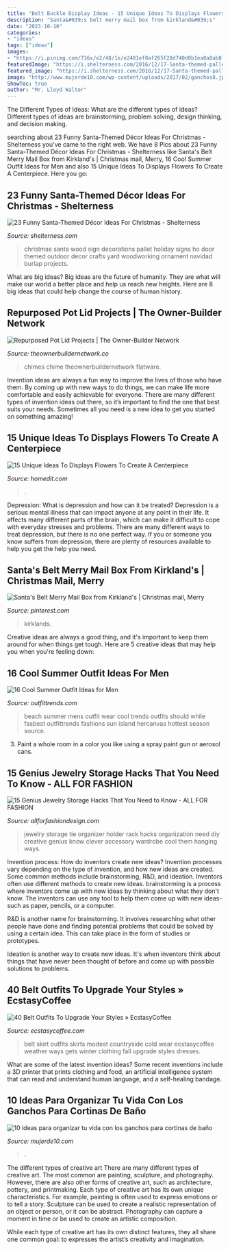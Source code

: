 ```yaml
---
title: "Belt Buckle Display Ideas - 15 Unique Ideas To Displays Flowers To Create A Centerpiece"
description: "Santa&#039;s belt merry mail box from kirkland&#039;s"
date: "2023-10-10"
categories:
- "ideas"
tags: ["ideas"]
images:
- "https://i.pinimg.com/736x/e2/48/1e/e2481ef8af265f28d740d0b1ea0a0ab8.jpg"
featuredImage: "https://i.shelterness.com/2016/12/17-Santa-themed-pallet-sign-with-a-burlap-bow.jpg"
featured_image: "https://i.shelterness.com/2016/12/17-Santa-themed-pallet-sign-with-a-burlap-bow.jpg"
image: "http://www.mujerde10.com/wp-content/uploads/2017/02/ganchos8.jpg"
ShowToc: true
author: "Mr. Lloyd Walter"
---
```



The Different Types of Ideas: What are the different types of ideas?
Different types of ideas are brainstorming, problem solving, design thinking, and decision making.

	

		
searching about 23 Funny Santa-Themed Décor Ideas For Christmas - Shelterness you've came to the right web. We have 8 Pics about 23 Funny Santa-Themed Décor Ideas For Christmas - Shelterness like Santa&#039;s Belt Merry Mail Box from Kirkland&#039;s | Christmas mail, Merry, 16 Cool Summer Outfit Ideas for Men and also 15 Unique Ideas To Displays Flowers To Create A Centerpiece. Here you go:
		
    
## 23 Funny Santa-Themed Décor Ideas For Christmas - Shelterness

<img loading=lazy src="https://i.shelterness.com/2016/12/17-Santa-themed-pallet-sign-with-a-burlap-bow.jpg" onerror="this.onerror=null;this.src='https://tse1.mm.bing.net/th?id=OIP.E6V92Q748_HB0ciR_wEoEgHaJ4&amp;pid=15.1';" alt="23 Funny Santa-Themed Décor Ideas For Christmas - Shelterness">

_Source: shelterness.com_

>christmas santa wood sign decorations pallet holiday signs ho door themed outdoor decor crafts yard woodworking ornament navidad burlap projects. 

	

What are big ideas?
Big ideas are the future of humanity. They are what will make our world a better place and help us reach new heights. Here are 8 big ideas that could help change the course of human history.

    
## Repurposed Pot Lid Projects | The Owner-Builder Network

<img loading=lazy src="https://theownerbuildernetwork.co/wp-content/uploads/2015/05/Upcycled-Pot-Lids-17.jpg" onerror="this.onerror=null;this.src='https://tse3.mm.bing.net/th?id=OIP.A3wjelnDznmnRcE7OWDbewHaJ6&amp;pid=15.1';" alt="Repurposed Pot Lid Projects | The Owner-Builder Network">

_Source: theownerbuildernetwork.co_

>chimes chime theownerbuildernetwork flatware. 

	

Invention ideas are always a fun way to improve the lives of those who have them. By coming up with new ways to do things, we can make life more comfortable and easily achievable for everyone. There are many different types of invention ideas out there, so it’s important to find the one that best suits your needs. Sometimes all you need is a new idea to get you started on something amazing!

    
## 15 Unique Ideas To Displays Flowers To Create A Centerpiece

<img loading=lazy src="https://cdn.homedit.com/wp-content/uploads/2013/09/can-flowers.jpg" onerror="this.onerror=null;this.src='https://tse1.mm.bing.net/th?id=OIP.6jvg3sv4M2Ya4o9jLwzQLgHaJ6&amp;pid=15.1';" alt="15 Unique Ideas To Displays Flowers To Create A Centerpiece">

_Source: homedit.com_

>. 

	

Depression: What is depression and how can it be treated?
Depression is a serious mental illness that can impact anyone at any point in their life. It affects many different parts of the brain, which can make it difficult to cope with everyday stresses and problems. There are many different ways to treat depression, but there is no one perfect way. If you or someone you know suffers from depression, there are plenty of resources available to help you get the help you need.

    
## Santa&#039;s Belt Merry Mail Box From Kirkland&#039;s | Christmas Mail, Merry

<img loading=lazy src="https://i.pinimg.com/736x/e2/48/1e/e2481ef8af265f28d740d0b1ea0a0ab8.jpg" onerror="this.onerror=null;this.src='https://tse1.mm.bing.net/th?id=OIP.2bFtyMOzMtiMN69f8LsPtAHaHa&amp;pid=15.1';" alt="Santa&#039;s Belt Merry Mail Box from Kirkland&#039;s | Christmas mail, Merry">

_Source: pinterest.com_

>kirklands. 

	

Creative ideas are always a good thing, and it's important to keep them around for when things get tough. Here are 5 creative ideas that may help you when you're feeling down: 

    
## 16 Cool Summer Outfit Ideas For Men

<img loading=lazy src="https://www.outfittrends.com/wp-content/uploads/2014/06/men-beach-fashion-ideas-682x1024.jpg" onerror="this.onerror=null;this.src='https://tse2.mm.bing.net/th?id=OIP.nvV_CgciBMYrILtB44uLcwHaLH&amp;pid=15.1';" alt="16 Cool Summer Outfit Ideas for Men">

_Source: outfittrends.com_

>beach summer mens outfit wear cool trends outfits should while fasbest outfittrends fashions sun island hercanvas hottest season source. 

	

3. Paint a whole room in a color you like using a spray paint gun or aerosol cans.

    
## 15 Genius Jewelry Storage Hacks That You Need To Know - ALL FOR FASHION

<img loading=lazy src="https://allforfashiondesign.com/wp-content/uploads/2014/11/72.jpg" onerror="this.onerror=null;this.src='https://tse1.mm.bing.net/th?id=OIP.WXEv9OjsEQo82u-jFMglOAHaE6&amp;pid=15.1';" alt="15 Genius Jewelry Storage Hacks That You Need to Know - ALL FOR FASHION">

_Source: allforfashiondesign.com_

>jewelry storage tie organizer holder rack hacks organization need diy creative genius know clever accessory wardrobe cool them hanging ways. 

	

Invention process: How do inventors create new ideas?
Invention processes vary depending on the type of invention, and how new ideas are created. Some common methods include brainstorming, R&D, and ideation. Inventors often use different methods to create new ideas.
 brainstorming is a process where inventors come up with new ideas by thinking about what they don't know. The inventors can use any tool to help them come up with new ideas- such as paper, pencils, or a computer.

R&D is another name for brainstorming. It involves researching what other people have done and finding potential problems that could be solved by using a certain idea. This can take place in the form of studies or prototypes.

Ideation is another way to create new ideas. It's when inventors think about things that have never been thought of before and come up with possible solutions to problems.

    
## 40 Belt Outfits To Upgrade Your Styles » EcstasyCoffee

<img loading=lazy src="https://i2.wp.com/www.ecstasycoffee.com/wp-content/uploads/2016/10/Countryside-Style-Belt.jpg" onerror="this.onerror=null;this.src='https://tse2.mm.bing.net/th?id=OIP.1waV9_v6KQ2-AX2g7ySnBgHaK_&amp;pid=15.1';" alt="40 Belt Outfits To Upgrade Your Styles » EcstasyCoffee">

_Source: ecstasycoffee.com_

>belt skirt outfits skirts modest countryside cold wear ecstasycoffee weather ways gets winter clothing fall upgrade styles dresses. 

	

What are some of the latest invention ideas?
Some recent inventions include a 3D printer that prints clothing and food, an artificial intelligence system that can read and understand human language, and a self-healing bandage.

    
## 10 Ideas Para Organizar Tu Vida Con Los Ganchos Para Cortinas De Baño

<img loading=lazy src="http://www.mujerde10.com/wp-content/uploads/2017/02/ganchos8.jpg" onerror="this.onerror=null;this.src='https://tse3.mm.bing.net/th?id=OIP.Xr1bi-d7i0_bg7eEwLVWyAAAAA&amp;pid=15.1';" alt="10 ideas para organizar tu vida con los ganchos para cortinas de baño">

_Source: mujerde10.com_

>. 

	

The different types of creative art
There are many different types of creative art. The most common are painting, sculpture, and photography. However, there are also other forms of creative art, such as architecture, pottery, and printmaking.
Each type of creative art has its own unique characteristics. For example, painting is often used to express emotions or to tell a story. Sculpture can be used to create a realistic representation of an object or person, or it can be abstract. Photography can capture a moment in time or be used to create an artistic composition.

While each type of creative art has its own distinct features, they all share one common goal: to expresses the artist’s creativity and imagination.

